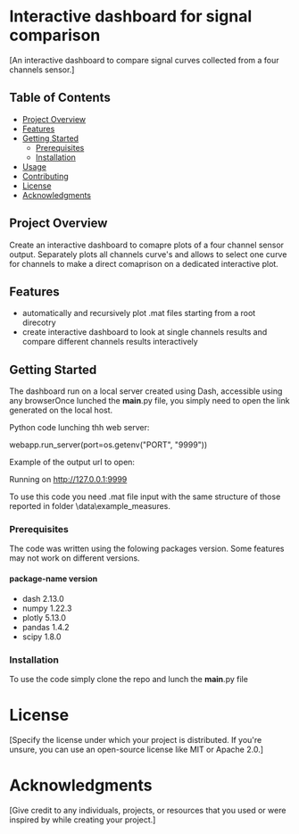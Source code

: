 # Interactive dashboard for signal comparison

[An interactive dashboard to compare signal curves collected from a four channels sensor.]

## Table of Contents

- [Project Overview](#project-overview)
- [Features](#features)
- [Getting Started](#getting-started)
  - [Prerequisites](#prerequisites)
  - [Installation](#installation)
- [Usage](#usage)
- [Contributing](#contributing)
- [License](#license)
- [Acknowledgments](#acknowledgments)

## Project Overview

Create an interactive dashboard to comapre plots of a four channel sensor output. Separately plots all channels curve's and allows to select one curve for channels to make a direct comaprison on a dedicated interactive plot.

## Features

- automatically and recursively plot .mat files starting from a root direcotry
- create interactive dashboard to look at single channels results and compare different channels results interactively

## Getting Started

The dashboard run on a local server created using Dash, accessible using any browserOnce lunched the __main__.py file, you simply need to open the link generated on the local host.

Python code lunching thh web server:

webapp.run_server(port=os.getenv("PORT", "9999"))

Example of the output url to open:

Running on http://127.0.0.1:9999

To use this code you need .mat file input with the same structure of those reported in folder \data\example_measures.

### Prerequisites

The code was written using the folowing packages version. Some features may not work on different versions.

#### package-name     version

- dash             2.13.0
- numpy            1.22.3
- plotly           5.13.0
- pandas           1.4.2
- scipy            1.8.0

### Installation

To use the code simply clone the repo and lunch the __main__.py file

# License
[Specify the license under which your project is distributed. If you're unsure, you can use an open-source license like MIT or Apache 2.0.]

# Acknowledgments
[Give credit to any individuals, projects, or resources that you used or were inspired by while creating your project.]